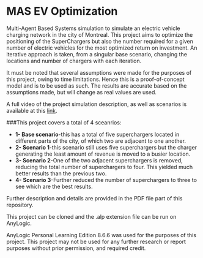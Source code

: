 # MAS EV Optimization

Multi-Agent Based Systems simulation to simulate an electric vehicle charging network in the city of Montreal.
This project aims to optimize the positioning of the SuperChargers but also the number required for a given number of electric vehicles for the most optimized return on investment. An iterative approach is taken, from a singular base scenario, changing the locations and number of chargers with each iteration.

It must be noted that several assumptions were made for the purposes of this project, owing to time limitations. Hence this is a proof-of-concept model and is to be used as such. The results are accurate based on the assumptions made, but will change as real values are used.

A full video of the project simulation description, as well as scenarios is available at this [link]([url](https://drive.google.com/file/d/1Chhf0A1400qCOFxB3iUmxyvtuYOeOlb-/view?usp=sharing)).

###This project covers a total of 4 sceanrios:

  * __1- Base scenario__-this has a total of five superchargers located in different parts of the city, of which two are adjacent to one another.
  * __2- Scenario 1__-this scenario still uses five superchargers but the charger generating the least amount of revenue is moved to a busier location.
  * __3- Scenario 2__-One of the two adjacent superchargers is removed, reducing the total number of superchargers to four. This yielded much better results than the previous two.
  * __4- Scenario 3__-Further reduced the number of superchargers to three to see which are the best results.

Further description and details are provided in the PDF file part of this repository.

This project can be cloned and the .alp extension file can be run on AnyLogic.

AnyLogic Personal Learning Edition 8.6.6 was used for the purposes of this project. This project may not be used for any further research or report purposes without prior permission, and required credit.
